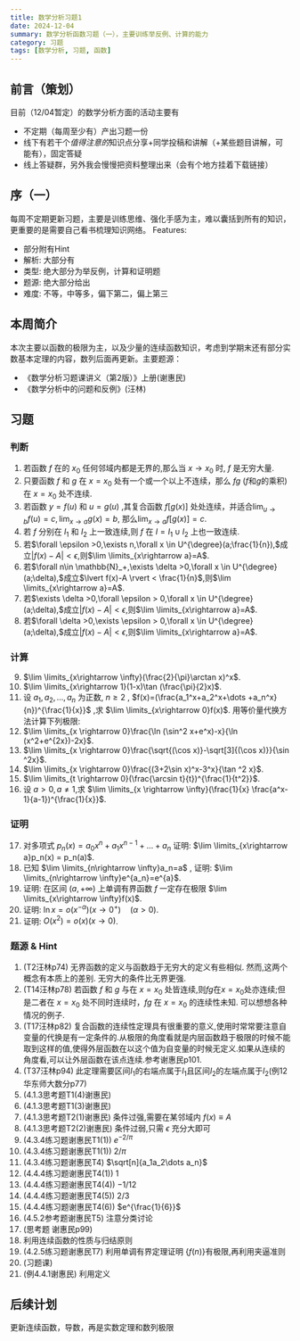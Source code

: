 ```yaml
---
title: 数学分析习题1
date: 2024-12-04
summary: 数学分析函数习题（一），主要训练举反例、计算的能力
category: 习题
tags: [数学分析, 习题, 函数]
---
```


## 前言（策划）

目前（12/04暂定）的数学分析方面的活动主要有

- 不定期（每周至少有）产出习题一份
- 线下有若干个*值得注意的*知识点分享+同学投稿和讲解（+某些题目讲解，可能有），固定答疑
- 线上答疑群，另外我会慢慢把资料整理出来（会有个地方挂着下载链接）

## 序（一）

每周不定期更新习题，主要是训练思维、强化手感为主，难以囊括到所有的知识，更重要的是需要自己看书梳理知识网络。
Features:

- 部分附有Hint
- 解析: 大部分有
- 类型: 绝大部分为举反例，计算和证明题
- 题源: 绝大部分给出
- 难度: 不等，中等多，偏下第二，偏上第三

## 本周简介

本次主要以函数的极限为主，以及少量的连续函数知识，考虑到学期末还有部分实数基本定理的内容，数列后面再更新。主要题源：

- 《数学分析习题课讲义（第2版）》上册(谢惠民)
- 《数学分析中的问题和反例》(汪林)

## 习题

### 判断

1. 若函数 $f$ 在的 $x_0$ 任何邻域内都是无界的,那么当 $x\rightarrow x_0$ 时, $f$ 是无穷大量.
2. 只要函数 $f$ 和 $g$ 在 $x=x_0$ 处有一个或一个以上不连续，那么 $fg$ ($f$和$g$的乘积)在 $x=x_0$ 处不连续.
3. 若函数 $y=f(u)$ 和 $u=g(u)$ ,其复合函数 $f[g(x)]$ 处处连续，并适合$\lim_{u\rightarrow b}f(u)=c, \lim_{x\rightarrow a}g(x)=b,$
   那么$\lim_{x\rightarrow a}f[g(x)]=c$.
4. 若 $f$ 分别在 $I_1$ 和 $I_2$ 上一致连续,则 $f$ 在 $I=I_1 \cup I_2$ 上也一致连续.
5. 若$\forall \epsilon >0,\exists n,\forall x \in U^{\degree}(a;\frac{1}{n}),$成立$\lvert f(x)-A \rvert < \epsilon$,则$\lim \limits_{x\rightarrow a}=A$.
6. 若$\forall n\in \mathbb{N}_+,\exists \delta >0,\forall x \in U^{\degree}(a;\delta),$成立$\lvert f(x)-A \rvert < \frac{1}{n}$,则$\lim \limits_{x\rightarrow a}=A$.
7. 若$\exists \delta >0,\forall \epsilon > 0,\forall x \in U^{\degree}(a;\delta),$成立$\lvert f(x)-A \rvert < \epsilon$,则$\lim \limits_{x\rightarrow a}=A$.
8. 若$\forall \delta >0,\exists \epsilon > 0,\forall x \in U^{\degree}(a;\delta),$成立$\lvert f(x)-A \rvert < \epsilon$,则$\lim \limits_{x\rightarrow a}=A$.

### 计算

9. $\lim \limits_{x\rightarrow \infty}(\frac{2}{\pi}\arctan x)^x$.
10. $\lim \limits_{x\rightarrow 1}(1-x)\tan (\frac{\pi}{2}x)$.
11. 设 $a_1,a_2,\dots ,a_n$ 为正数, $n\geq 2$ , $f(x)=(\frac{a_1^x+a_2^x+\dots +a_n^x}{n})^{\frac{1}{x}}$ ,求 $\lim \limits_{x\rightarrow 0}f(x)$.
    用等价量代换方法计算下列极限:
12. $\lim \limits_{x \rightarrow 0}\frac{\ln (\sin^2 x+e^x)-x}{\ln (x^2+e^{2x})-2x}$.
13. $\lim \limits_{x \rightarrow 0}\frac{\sqrt{(\cos x)}-\sqrt[3]{(\cos x)}}{\sin ^2x}$.
14. $\lim \limits_{x \rightarrow 0}\frac{(3+2\sin x)^x-3^x}{\tan ^2 x}$.
15. $\lim \limits_{t \rightarrow 0}(\frac{\arcsin t}{t})^{\frac{1}{t^2}}$.
16. 设 $a>0,a\neq 1$,求 $\lim \limits_{x \rightarrow \infty}(\frac{1}{x} \frac{a^x-1}{a-1})^{\frac{1}{x}}$.

### 证明

17. 对多项式 $p_n(x)=a_0x^n+a_1x^{n-1}+\dots +a_n$ 证明: $\lim \limits_{x\rightarrow a}p_n(x) = p_n(a)$.
18. 已知 $\lim \limits_{n\rightarrow \infty}a_n=a$ , 证明: $\lim \limits_{n\rightarrow \infty}e^{a_n}=e^{a}$.
19. 证明: 在区间 $(a,+\infty)$ 上单调有界函数 $f$ 一定存在极限 $\lim \limits_{x\rightarrow \infty}f(x)$.
20. 证明: $\ln x = o(x^{-\alpha})(x\rightarrow 0^+)\quad(\alpha >0)$.
21. 证明: $O(x^2)=o(x)(x\rightarrow 0)$.

### 题源 & Hint

1. (T2汪林p74) 无界函数的定义与函数趋于无穷大的定义有些相似. 然而,这两个概念有本质上的差别. 无穷大的条件比无界更强.
2. (T14汪林p78) 若函数 $f$ 和 $g$ 与在 $x=x_0$ 处皆连续,则$fg$在$x=x_0$处亦连续;但是二者在 $x=x_0$ 处不同时连续时，$fg$ 在 $x=x_0$ 的连续性未知. 可以想想各种情况的例子.
3. (T17汪林p82) 复合函数的连续性定理具有很重要的意义,使用时常常要注意自变量的代换是有一定条件的.从极限的角度看就是内层函数趋于极限的时候不能取到这样的值,使得外层函数在以这个值为自变量的时候无定义.如果从连续的角度看,可以让外层函数在该点连续.参考谢惠民p101.
4. (T37汪林p94) 此定理需要区间$I_1$的右端点属于$I_1$且区间$I_2$的左端点属于$I_2$(例12华东师大数分p77)
5. (4.1.3思考题T1(4)谢惠民)
6. (4.1.3思考题T1(3)谢惠民)
7. (4.1.3思考题T2(1)谢惠民) 条件过强,需要在某邻域内 $f(x)\equiv A$
8. (4.1.3思考题T2(2)谢惠民) 条件过弱,只需 $\epsilon$ 充分大即可
9. (4.3.4练习题谢惠民T1(1)) $e^{-2/\pi}$
10. (4.3.4练习题谢惠民T1(1)) $2/\pi$
11. (4.3.4练习题谢惠民T4) $\sqrt[n]{a_1a_2\dots a_n}$
12. (4.4.4练习题谢惠民T4(1)) $1$
13. (4.4.4练习题谢惠民T4(4)) $-1/12$
14. (4.4.4练习题谢惠民T4(5)) $2/3$
15. (4.4.4练习题谢惠民T4(6)) $e^{\frac{1}{6}}$
16. (4.5.2参考题谢惠民T5) 注意分类讨论
17. (思考题 谢惠民p99)
18. 利用连续函数的性质与归结原则
19. (4.2.5练习题谢惠民T7) 利用单调有界定理证明 $\{f(n)\}$有极限,再利用夹逼准则
20. (习题课)
21. (例4.4.1谢惠民) 利用定义

## 后续计划

更新连续函数，导数，再是实数定理和数列极限

